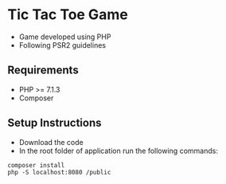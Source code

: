# Tic Tac Toe Game

- Game developed using PHP
- Following PSR2 guidelines

## Requirements

- PHP >= 7.1.3
- Composer

## Setup Instructions

- Download the code
- In the root folder of application run the following commands:

```
composer install
php -S localhost:8080 /public
```